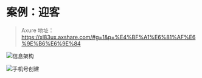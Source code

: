 # 案例：迎客

> Axure 地址：https://xl83ux.axshare.com/#g=1&p=%E4%BF%A1%E6%81%AF%E6%9E%B6%E6%9E%84

![信息架构](https://s2.ax1x.com/2019/12/17/QIfMTK.png)

![手机号创建](https://s2.ax1x.com/2019/12/17/QIfGSH.png)
